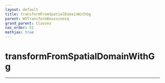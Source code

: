 ```yaml
---
layout: default
title: transformFromSpatialDomainWithGg
parent: WVTransformBoussinesq
grand_parent: Classes
nav_order: 51
mathjax: true
---
```


#  transformFromSpatialDomainWithGg




---

